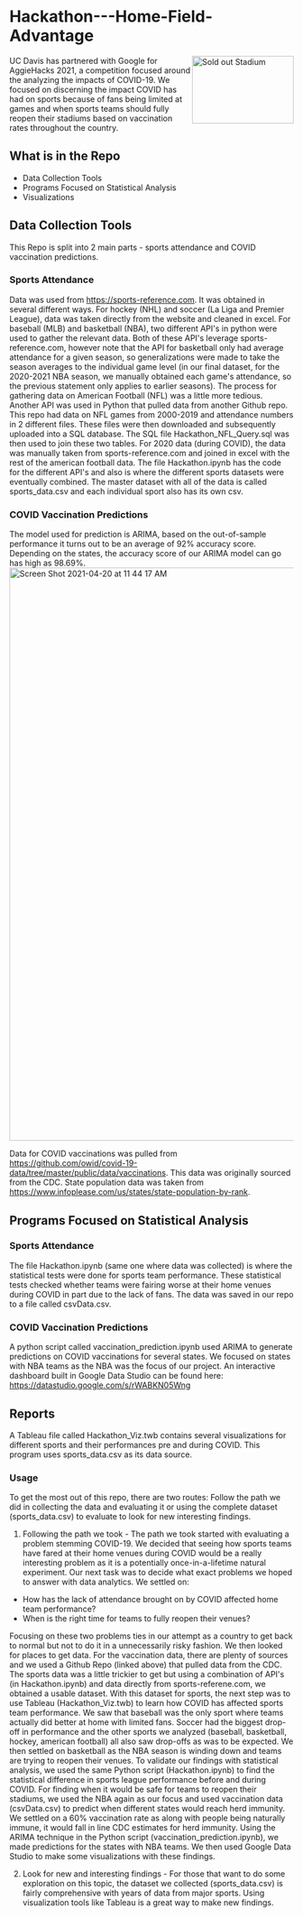 # Hackathon---Home-Field-Advantage

<img src="http://www.travelandsports.com.au/wp-content/uploads/2017/02/07_lsu0446-tiger-stadium-at-sundown-min.jpg" align="right"
     alt="Sold out Stadium" width="180" height="120">
     
UC Davis has partnered with Google for AggieHacks 2021, a competition focused around the analyzing the impacts of COVID-19. 
We focused on discerning the impact COVID has had on sports because of fans being limited at games and when sports teams should fully reopen their stadiums based on vaccination rates throughout the country.

## What is in the Repo

* Data Collection Tools
* Programs Focused on Statistical Analysis
* Visualizations



## Data Collection Tools

This Repo is split into 2 main parts - sports attendance and COVID vaccination predictions. 

### Sports Attendance
Data was used from https://sports-reference.com. It was obtained in several different ways. For hockey (NHL) and soccer (La Liga and Premier League), data was taken directly from the website and cleaned in excel. For baseball (MLB) and basketball (NBA), two different API's in python were used to gather the relevant data. Both of these API's leverage sports-reference.com, however note that the API for basketball only had average attendance for a given season, so generalizations were made to take the season averages to the individual game level (in our final dataset, for the 2020-2021 NBA season, we manually obtained each game's attendance, so the previous statement only applies to earlier seasons). The process for gathering data on American Football (NFL) was a little more tedious. Another API was used in Python that pulled data from another Github repo. This repo had data on NFL games from 2000-2019 and attendance numbers in 2 different files. These files were then downloaded and subsequently uploaded into a SQL database. The SQL file Hackathon_NFL_Query.sql was then used to join these two tables. For 2020 data (during COVID), the data was manually taken from sports-reference.com and joined in excel with the rest of the american football data. The file Hackathon.ipynb has the code for the different API's and also is where the different sports datasets were eventually combined. The master dataset with all of the data is called sports_data.csv and each individual sport also has its own csv.

### COVID Vaccination Predictions
The model used for prediction is ARIMA, based on the out-of-sample performance it turns out to be an average of 92% accuracy score. Depending on the states, the accuracy score of our ARIMA model can go has high as 98.69%. 
<img width="1017" alt="Screen Shot 2021-04-20 at 11 44 17 AM" src="https://user-images.githubusercontent.com/74214249/115447971-f8d4df00-a1cd-11eb-9276-44b9ba945f61.png">

Data for COVID vaccinations was pulled from https://github.com/owid/covid-19-data/tree/master/public/data/vaccinations. This data was originally sourced from the CDC. State population data was taken from https://www.infoplease.com/us/states/state-population-by-rank.

## Programs Focused on Statistical Analysis

### Sports Attendance
The file Hackathon.ipynb (same one where data was collected) is where the statistical tests were done for sports team performance. These statistical tests checked whether teams were fairing worse at their home venues during COVID in part due to the lack of fans. The data was saved in our repo to a file called csvData.csv.

### COVID Vaccination Predictions
A python script called vaccination_prediction.ipynb used ARIMA to generate predictions on COVID vaccinations for several states. We focused on states with NBA teams as the NBA was the focus of our project. An interactive dashboard built in Google Data Studio can be found here: https://datastudio.google.com/s/rWABKN05Wng

## Reports
A Tableau file called Hackathon_Viz.twb contains several visualizations for different sports and their performances pre and during COVID. This program uses sports_data.csv as its data source.

### Usage
To get the most out of this repo, there are two routes: Follow the path we did in collecting the data and evaluating it or using the complete dataset (sports_data.csv) to evaluate to look for new interesting findings.

1. Following the path we took - The path we took started with evaluating a problem stemming COVID-19. We decided that seeing how sports teams have fared at their home venues during COVID would be a really interesting problem as it is a potentially once-in-a-lifetime natural experiment. Our next task was to decide what exact problems we hoped to answer with data analytics. We settled on:

* How has the lack of attendance brought on by COVID affected home team performance?
* When is the right time for teams to fully reopen their venues?

Focusing on these two problems ties in our attempt as a country to get back to normal but not to do it in a unnecessarily risky fashion. We then looked for places to get data. For the vaccination data, there are plenty of sources and we used a Github Repo (linked above) that pulled data from the CDC. The sports data was a little trickier to get but using a combination of API's (in Hackathon.ipynb) and data directly from sports-referene.com, we obtained a usable dataset. With this dataset for sports, the next step was to use Tableau (Hackathon_Viz.twb) to learn how COVID has affected sports team performance. We saw that baseball was the only sport where teams actually did better at home with limited fans. Soccer had the biggest drop-off in performance and the other sports we analyzed (baseball, basketball, hockey, american football) all also saw drop-offs as was to be expected. We then settled on basketball as the NBA season is winding down and teams are trying to reopen their venues. To validate our findings with statistical analysis, we used the same Python script (Hackathon.ipynb) to find the statistical difference in sports league performance before and during COVID. 
For finding when it would be safe for teams to reopen their stadiums, we used the NBA again as our focus and used vaccination data (csvData.csv) to predict when different states would reach herd immunity. We settled on a 60% vaccination rate as along with people being naturally immune, it would fall in line CDC estimates for herd immunity. Using the ARIMA technique in the Python script (vaccination_prediction.ipynb), we made predictions for the states with NBA teams. We then used Google Data Studio to make some visualizations with these findings.

2. Look for new and interesting findings - For those that want to do some exploration on this topic, the dataset we collected (sports_data.csv) is fairly comprehensive with years of data from major sports. Using visualization tools like Tableau is a great way to make new findings.
